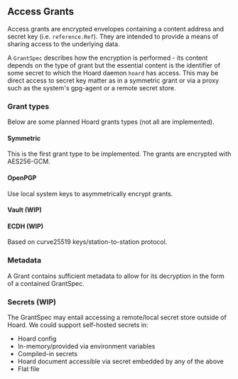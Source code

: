 ## Access Grants
Access grants are encrypted envelopes containing a content address and secret key (i.e. `reference.Ref`). They are intended to provide a means of sharing access to the underlying data.

A `GrantSpec` describes how the encryption is performed - its content depends on the type of grant but the essential content is the identifier of some secret to which the Hoard daemon `hoard` has access. This may be direct access to secret key matter as in a symmetric grant or via a proxy such as the system's gpg-agent or a remote secret store.

### Grant types
Below are some planned Hoard grants types (not all are implemented).

#### Symmetric
This is the first grant type to be implemented. The grants are encrypted with AES256-GCM.

#### OpenPGP
Use local system keys to asymmetrically encrypt grants.

#### Vault (WIP)

#### ECDH (WIP)
Based on curve25519 keys/station-to-station protocol.

### Metadata
A Grant contains sufficient metadata to allow for its decryption in the form of a contained GrantSpec.

### Secrets (WIP)

The GrantSpec may entail accessing a remote/local secret store outside of Hoard. We could support self-hosted secrets in:

- Hoard config
- In-memory/provided via environment variables
- Compiled-in secrets
- Hoard document accessible via secret embedded by any of the above
- Flat file